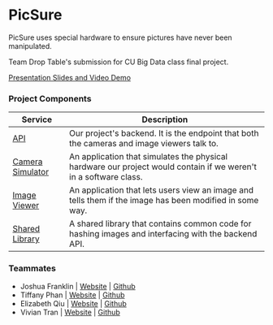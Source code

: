 # PicSure

PicSure uses special hardware to ensure pictures have never been manipulated.

Team Drop Table's submission for CU Big Data class final project.

[Presentation Slides and Video Demo](https://docs.google.com/presentation/d/1xa1tzlhwNpeagcaSDPA_OfpOEoHkXHZ7KapIqwsTJsQ/edit?usp=sharing)

### Project Components
Service | Description
------- | -----------
[API](api) | Our project's backend. It is the endpoint that both the cameras and image viewers talk to.
[Camera Simulator](angular/projects/camerasimulator) | An application that simulates the physical hardware our project would contain if we weren't in a software class.
[Image Viewer](angular/projects/imageviewer) | An application that lets users view an image and tells them if the image has been modified in some way.
[Shared Library](angular/projects/sharedlibrary) | A shared library that contains common code for hashing images and interfacing with the backend API.

### Teammates
- Joshua Franklin | [Website](http://joshfrankl.in) | [Github](https://github.com/joshf26)
- Tiffany Phan | [Website](https://tiffanyphan.dev) | [Github](https://github.com/TiffanyVPhan)
- Elizabeth Qiu | [Website](https://qlychee.github.io) | [Github](https://github.com/qlychee)
- Vivian Tran | [Website](https://kaneblob.wixsite.com/kane) | [Github](https://github.com/vitr2218)
